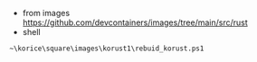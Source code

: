 * from images
https://github.com/devcontainers/images/tree/main/src/rust
* shell
```
~\korice\square\images\korust1\rebuid_korust.ps1
```